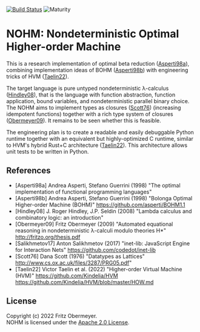 [![Build Status](https://github.com/fritzo/nohm/workflows/CI/badge.svg)](https://github.com/fritzo/nohm/actions)
![Maturity](https://img.shields.io/badge/maturity-prototype-red)

# NOHM: Nondeterministic Optimal Higher-order Machine

This is a research implementation of optimal beta reduction
([Asperti98a](#Asperti98a)), combining implementation ideas of BOHM
([Asperti98b](#Asperti98b)) with engineering tricks of HVM
([Taelin22](#Taelin22)).

The target language is pure untyped nondeterministic &lambda;-calculus
([Hindley08](#Hindley08)), that is the language with function abstraction,
function application, bound variables, and nondeterministic parallel binary
choice.
The NOHM aims to implement types as closures ([Scott76](#Scott76)) (increasing
idempotent functions) together with a rich type system of closures
([Obermeyer09](#Obermeyer09)).
It remains to be seen whether this is feasible.

The engineering plan is to create a readable and easily debuggable Python
runtime together with an equivalent but highly-optimized C runtime, similar to
HVM's hybrid Rust+C architecture ([Taelin22](#Taelin22)).
This architecture allows unit tests to be written in Python.

## References

- [Asperti98a] <a name="Asperti98a" />
  Andrea Asperti, Stefano Guerrini (1998)
  "The optimal implementation of functional programming languages"
- [Asperti98b] <a name="Asperti98b" />
  Andrea Asperti, Stefano Guerrini (1998)
  "Bolonga Optimal Higher-order Machine (BOHM)"
  https://github.com/asperti/BOHM1.1
- [Hindley08] <a name="Hindley08" />
  J. Roger Hindley, J.P. Seldin (2008)
  "Lambda calculus and combinatory logic: an introduction"
- [Obermeyer09] <a name="Obermeyer09" />
  Fritz Obermeyer (2009)
  "Automated equational reasoning in nondeterministic &lambda;-calculi modulo
  theories H*"
  http://fritzo.org/thesis.pdf
- [Salikhmetov17] <a name="Salikhmetov17" />
  Anton Salikhmetov (2017)
  "inet-lib: JavaScript Engine for Interaction Nets"
  https://github.com/codedot/inet-lib
- [Scott76] <a name="Scott76" />
  Dana Scott (1976)
  "Datatypes as Lattices"
  http://www.cs.ox.ac.uk/files/3287/PRG05.pdf"
- [Taelin22] <a name="Taelin22" />
  Victor Taelin et al. (2022)
  "Higher-order Virtual Machine (HVM)"
  https://github.com/Kindelia/HVM
  https://github.com/Kindelia/HVM/blob/master/HOW.md

## License

Copyright (c) 2022 Fritz Obermeyer.<br/>
NOHM is licensed under the [Apache 2.0 License](/LICENSE).

